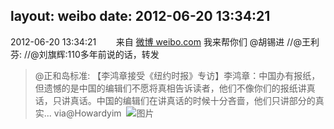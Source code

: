 layout: weibo
date: 2012-06-20 13:34:21
---
<meta name="referrer" content="no-referrer" />

2012-06-20 13:34:21  &nbsp;&nbsp;&nbsp;&nbsp;&nbsp;&nbsp; 来自 <a href="http://weibo.com/" rel="nofollow">微博 weibo.com</a>
我来帮你们 @胡锡进 //@王利芬: //@刘旗辉:110多年前说的话，转发
>  @正和岛标准: 【李鸿章接受《纽约时报》专访】李鸿章：中国办有报纸，但遗憾的是中国的编辑们不愿将真相告诉读者，他们不像你们的报纸讲真话，只讲真话。中国的编辑们在讲真话的时候十分吝啬，他们只讲部分的真实... via@Howardyim  ​​​
>  ![图片](https://ww3.sinaimg.cn/large/873ceaf9jw1du4hp2kmzej.jpg)
